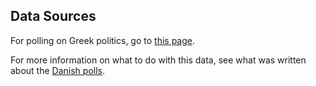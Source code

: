 Data Sources
------------
For polling on Greek politics, go to [this page][polls].

For more information on what to do with this data, see what was written about the [Danish polls][danish-polling].


[polls]: https://en.wikipedia.org/wiki/Next_Greek_legislative_election
[danish-polling]: https://github.com/ndarville/d3-charts/blob/master/_data/denmark/README.md

